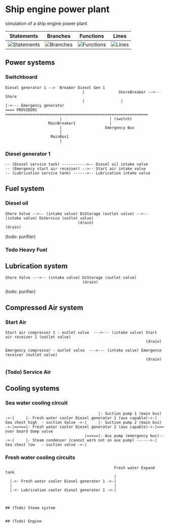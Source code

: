 # Ship engine power plant
simulation of a ship engine power plant


| Statements                  | Branches                | Functions                 | Lines                |
| --------------------------- | ----------------------- | ------------------------- | -------------------- |
| ![Statements](https://img.shields.io/badge/Coverage-100%25-brightgreen.svg) | ![Branches](https://img.shields.io/badge/Coverage-100%25-brightgreen.svg) | ![Functions](https://img.shields.io/badge/Coverage-99.01%25-brightgreen.svg) | ![Lines](https://img.shields.io/badge/Coverage-100%25-brightgreen.svg)    |

## Power systems
### Switchboard
```
Diesel generator 1 -->  Breaker Diesel Gen 1
                                  |               ShoreBreaker --<-- Shore
                                  |                |                          |-<--- Emergency generator
==== PROVIDERS  ===============================================================
                        |                     | (switch)
                   MainBreaker1               |
                        |                   Emergency Bus
                        |
                    MainBus1
                        |
```
### Diesel generator 1
```
-- (Diesel service tank) ----------->-- Diesel oil intake valve
-- (Emergency start air receiver) -->-- Start air intake valve
-- (Lubrication service tank) ------>-- Lubrication intake valve
```


## Fuel system

### Diesel oil
```
Shore Valve -->-- (intake valve) DsStorage (outlet valve) -->-- (intake valve) DsService (outlet valve)
                                (drain)                                     (drain)
```
(todo: purifier)

### Todo Heavy Fuel


## Lubrication system
```
Shore Valve --->-- (intake valve) DsStorage (outlet valve)
                                  (drain)                            
```
(todo: purifier)


## Compressed Air system
### Start Air
```
Start air compressor 1 - outlet valve  --->--- (intake valve) Start air receiver 1 (outlet valve)
                                                              (drain)
                                                              
Emergency compressor - outlet valve  --->--- (intake valve) Emergence receiver (outlet valve)
                                                              (drain)
```

### (Todo) Service Air


## Cooling systems
### Sea water cooling circuit 
```
                                         |- Suction pump 1 (main bus) ->-|     |- Fresh water cooler Diesel generator 1 (aux capable)->-|
Sea chest high  - suction Valve ->-|     |- Suction pump 2 (main bus) ->-|==>==|- Fresh water cooler Diesel generator 2 (aux capable)->-|=>= over board dump valve
                                   |==>==|- Aux pump (emergency bus)--->-|     |- Steam condenser (cannot work not on aux pump) ------>-|
Sea chest low   - suction valve ->-|
```

### Fresh water cooling circuits
                                                    Fresh water Expand tank
                                                    |
      |->- Fresh water cooler Diesel generator 1 ->-|
      |                                             |
      |-<- Lubrication cooler diesel generator 1 -<-|
```


## (Todo) Steam system


## (Todo) Engine
